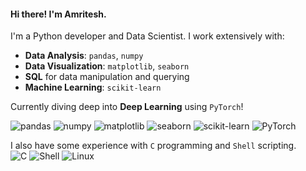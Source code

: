 #### Hi there! I'm Amritesh.

I'm a Python developer and Data Scientist. I work extensively with:

- **Data Analysis**: `pandas`, `numpy`
- **Data Visualization**: `matplotlib`, `seaborn`
- **SQL** for data manipulation and querying
- **Machine Learning**: `scikit-learn`

Currently diving deep into **Deep Learning** using `PyTorch`!

![pandas](https://img.shields.io/badge/pandas-150458.svg?&style=for-the-badge&logo=pandas&logoColor=white) ![numpy](https://img.shields.io/badge/numpy-013243.svg?&style=for-the-badge&logo=numpy&logoColor=white) ![matplotlib](https://img.shields.io/badge/matplotlib-239120.svg?&style=for-the-badge&logo=matplotlib&logoColor=white) ![seaborn](https://img.shields.io/badge/seaborn-4C8CBF.svg?&style=for-the-badge&logo=seaborn&logoColor=white) ![scikit-learn](https://img.shields.io/badge/scikit--learn-F7931E.svg?&style=for-the-badge&logo=scikit-learn&logoColor=white) ![PyTorch](https://img.shields.io/badge/PyTorch-EE4C2C.svg?&style=for-the-badge&logo=PyTorch&logoColor=white)

I also have some experience with `C` programming and `Shell` scripting.  
![C](https://img.shields.io/badge/C-A8B9CC.svg?style=for-the-badge&logo=C&logoColor=white) ![Shell](https://img.shields.io/badge/shell_script-121011.svg?style=for-the-badge&logo=gnu-bash&logoColor=white) ![Linux](https://img.shields.io/badge/Linux-FCC624?style=for-the-badge&logo=linux&logoColor=black)

<!---
amriteshkt/amriteshkt is a ✨ special ✨ repository because its `README.md` (this file) appears on your GitHub profile.
You can click the Preview link to take a look at your changes.
--->
